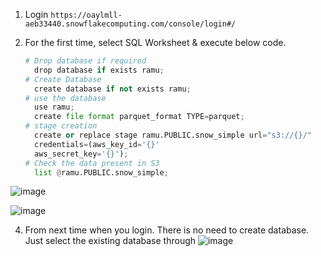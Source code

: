 1. Login `https://oaylmll-aeb33440.snowflakecomputing.com/console/login#/`

2. For the first time, select SQL Worksheet & execute below code.
    ```python
    # Drop database if required
      drop database if exists ramu;
    # Create Database
      create database if not exists ramu;
    # use the database
      use ramu;
      create file format parquet_format TYPE=parquet;
    # stage creation
      create or replace stage ramu.PUBLIC.snow_simple url="s3://{}/" 
      credentials=(aws_key_id='{}'
      aws_secret_key='{}');
    # Check the data present in S3
      list @ramu.PUBLIC.snow_simple;
    ```
  ![image](https://github.com/user-attachments/assets/10d8bd36-827c-4871-9656-49add391ea48)

  ![image](https://github.com/user-attachments/assets/0b6bbcf0-b000-45c2-bcc0-e7c7f9f2fbcf)


4. From next time when you login. There is no need to create database. 
   Just select the existing database through
   ![image](https://github.com/user-attachments/assets/6d0bea71-2a53-40b1-97c3-6302c0a5c71c)
